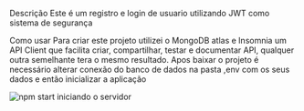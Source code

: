 Descrição
Este é um registro e login de usuario utilizando JWT como sistema de segurança

Como usar
Para criar este projeto utilizei o MongoDB atlas e Insomnia um API Client que facilita criar, compartilhar, testar e documentar API, 
qualquer outra semelhante tera o mesmo resultado.
 Apos baixar o projeto é necessário alterar conexão do banco de dados na pasta ,env com os seus dados e então inicializar a aplicação
 
 ![npm start iniciando o servidor](https://user-images.githubusercontent.com/71185870/161403082-58cc8adc-7c34-440a-aeb3-05071a0bf2d2.png)
